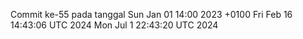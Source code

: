 Commit ke-55 pada tanggal Sun Jan 01 14:00 2023 +0100
Fri Feb 16 14:43:06 UTC 2024
Mon Jul  1 22:43:20 UTC 2024
